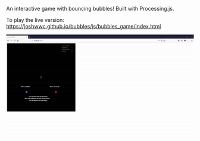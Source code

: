 An interactive game with bouncing bubbles! Built with Processing.js.

To play the live version: 
https://joshwwc.github.io/bubbles/js/bubbles_game/index.html

![](action.gif)
